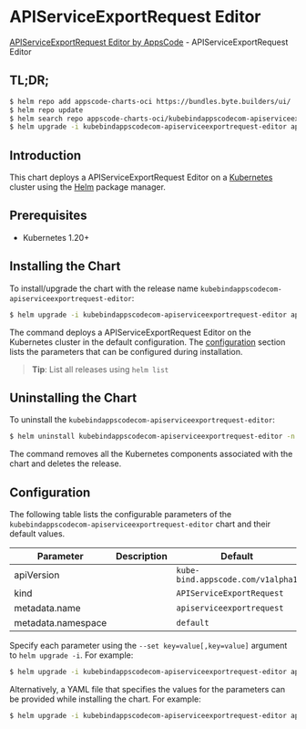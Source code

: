# APIServiceExportRequest Editor

[APIServiceExportRequest Editor by AppsCode](https://appscode.com) - APIServiceExportRequest Editor

## TL;DR;

```bash
$ helm repo add appscode-charts-oci https://bundles.byte.builders/ui/
$ helm repo update
$ helm search repo appscode-charts-oci/kubebindappscodecom-apiserviceexportrequest-editor --version=v0.11.0
$ helm upgrade -i kubebindappscodecom-apiserviceexportrequest-editor appscode-charts-oci/kubebindappscodecom-apiserviceexportrequest-editor -n default --create-namespace --version=v0.11.0
```

## Introduction

This chart deploys a APIServiceExportRequest Editor on a [Kubernetes](http://kubernetes.io) cluster using the [Helm](https://helm.sh) package manager.

## Prerequisites

- Kubernetes 1.20+

## Installing the Chart

To install/upgrade the chart with the release name `kubebindappscodecom-apiserviceexportrequest-editor`:

```bash
$ helm upgrade -i kubebindappscodecom-apiserviceexportrequest-editor appscode-charts-oci/kubebindappscodecom-apiserviceexportrequest-editor -n default --create-namespace --version=v0.11.0
```

The command deploys a APIServiceExportRequest Editor on the Kubernetes cluster in the default configuration. The [configuration](#configuration) section lists the parameters that can be configured during installation.

> **Tip**: List all releases using `helm list`

## Uninstalling the Chart

To uninstall the `kubebindappscodecom-apiserviceexportrequest-editor`:

```bash
$ helm uninstall kubebindappscodecom-apiserviceexportrequest-editor -n default
```

The command removes all the Kubernetes components associated with the chart and deletes the release.

## Configuration

The following table lists the configurable parameters of the `kubebindappscodecom-apiserviceexportrequest-editor` chart and their default values.

|     Parameter      | Description |                   Default                    |
|--------------------|-------------|----------------------------------------------|
| apiVersion         |             | <code>kube-bind.appscode.com/v1alpha1</code> |
| kind               |             | <code>APIServiceExportRequest</code>         |
| metadata.name      |             | <code>apiserviceexportrequest</code>         |
| metadata.namespace |             | <code>default</code>                         |


Specify each parameter using the `--set key=value[,key=value]` argument to `helm upgrade -i`. For example:

```bash
$ helm upgrade -i kubebindappscodecom-apiserviceexportrequest-editor appscode-charts-oci/kubebindappscodecom-apiserviceexportrequest-editor -n default --create-namespace --version=v0.11.0 --set apiVersion=kube-bind.appscode.com/v1alpha1
```

Alternatively, a YAML file that specifies the values for the parameters can be provided while
installing the chart. For example:

```bash
$ helm upgrade -i kubebindappscodecom-apiserviceexportrequest-editor appscode-charts-oci/kubebindappscodecom-apiserviceexportrequest-editor -n default --create-namespace --version=v0.11.0 --values values.yaml
```
